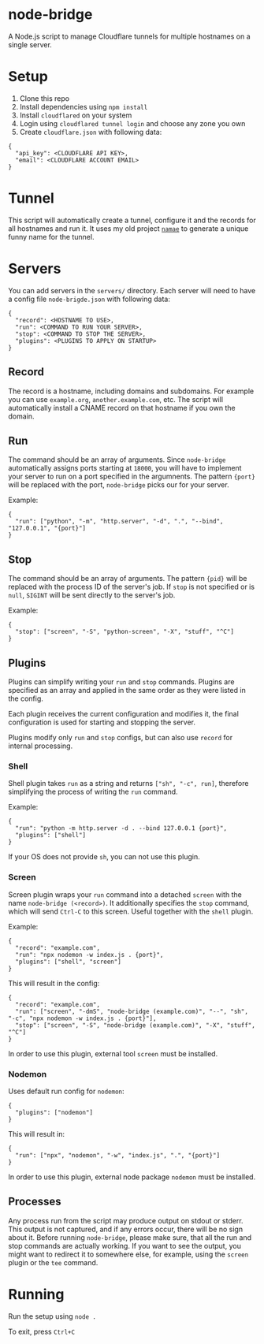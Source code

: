 # node-bridge
A Node.js script to manage Cloudflare tunnels
for multiple hostnames on a single server.

# Setup

1. Clone this repo
2. Install dependencies using `npm install`
3. Install `cloudflared` on your system
4. Login using `cloudflared tunnel login` and choose any zone you own
5. Create `cloudflare.json` with following data:
```
{
  "api_key": <CLOUDFLARE API KEY>,
  "email": <CLOUDFLARE ACCOUNT EMAIL>
}
```

# Tunnel

This script will automatically create a tunnel,
configure it and the records for all hostnames and run it.
It uses my old project [`namae`](https://github.com/gXLg/namae)
to generate a unique funny name for the tunnel.

# Servers

You can add servers in the `servers/` directory.
Each server will need to have a config file
`node-brigde.json` with following data:
```
{
  "record": <HOSTNAME TO USE>,
  "run": <COMMAND TO RUN YOUR SERVER>,
  "stop": <COMMAND TO STOP THE SERVER>,
  "plugins": <PLUGINS TO APPLY ON STARTUP>
}
```

## Record

The record is a hostname, including domains and subdomains.
For example you can use `example.org`, `another.example.com`, etc.
The script will automatically install a CNAME record on that
hostname if you own the domain.

## Run

The command should be an array of arguments.
Since `node-bridge` automatically assigns ports starting at `18000`,
you will have to implement your server to run on
a port specified in the argumnents.
The pattern `{port}` will be replaced with the
port, `node-bridge` picks our for your server.

Example:
```
{
  "run": ["python", "-m", "http.server", "-d", ".", "--bind", "127.0.0.1", "{port}"]
}
```

## Stop

The command should be an array of arguments.
The pattern `{pid}` will be replaced with the
process ID of the server's job.
If `stop` is not specified or is `null`, `SIGINT`
will be sent directly to the server's job.

Example:
```
{
  "stop": ["screen", "-S", "python-screen", "-X", "stuff", "^C"]
}
```

## Plugins

Plugins can simplify writing your `run` and `stop` commands.
Plugins are specified as an array and applied in the same order
as they were listed in the config.

Each plugin receives the current configuration and modifies it,
the final configuration is used for starting and stopping the server.

Plugins modify only `run` and `stop` configs, but can also use
`record` for internal processing.

### Shell

Shell plugin takes `run` as a string and returns `["sh", "-c", run]`,
therefore simplifying the process of writing the `run` command.

Example:
```
{
  "run": "python -m http.server -d . --bind 127.0.0.1 {port}",
  "plugins": ["shell"]
}
```

If your OS does not provide `sh`, you can not use this plugin.

### Screen

Screen plugin wraps your `run` command into a detached `screen`
with the name `node-bridge (<record>)`.
It additionally specifies the `stop` command, which will send
`Ctrl-C` to this screen. Useful together with the `shell` plugin.

Example:
```
{
  "record": "example.com",
  "run": "npx nodemon -w index.js . {port}",
  "plugins": ["shell", "screen"]
}
```
This will result in the config:
```
{
  "record": "example.com",
  "run": ["screen", "-dmS", "node-bridge (example.com)", "--", "sh", "-c", "npx nodemon -w index.js . {port}"],
  "stop": ["screen", "-S", "node-bridge (example.com)", "-X", "stuff", "^C"]
}
```

In order to use this plugin, external tool `screen` must be installed.

### Nodemon

Uses default run config for `nodemon`:
```
{
  "plugins": ["nodemon"]
}
```
This will result in:
```
{
  "run": ["npx", "nodemon", "-w", "index.js", ".", "{port}"]
}
```

In order to use this plugin, external node package `nodemon` must be installed.

## Processes

Any process run from the script may produce output on stdout or stderr.
This output is not captured, and if any errors occur, there will be no sign
about it. Before running `node-bridge`, please make sure, that all the
run and stop commands are actually working. If you want to see the output,
you might want to redirect it to somewhere else, for example, using the `screen` plugin
or the `tee` command.

# Running

Run the setup using `node .`

To exit, press `Ctrl+C`
